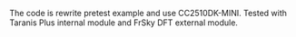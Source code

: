 The code is rewrite pretest example and use CC2510DK-MINI.
Tested with Taranis Plus internal module and FrSky DFT external module.
